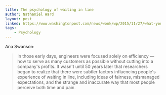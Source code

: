 ```yaml
---
title: The psychology of waiting in line
author: Nathaniel Ward
layout: post
linked: https://www.washingtonpost.com/news/wonk/wp/2015/11/27/what-you-hate-about-waiting-in-line-isnt-the-wait-at-all/
tags:
    - Psychology
---
```


Ana Swanson:

>In those early days, engineers were focused solely on efficiency — how to serve as many customers as possible without cutting into a company's profits. It wasn't until 50 years later that researchers began to realize that there were subtler factors influencing people's experience of waiting in line, including ideas of fairness, mismanaged expectations, and the strange and inaccurate way that most people perceive both time and pain.